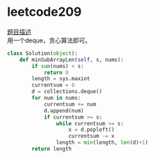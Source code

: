 # leetcode209
[题目描述](https://leetcode-cn.com/problems/minimum-size-subarray-sum/)
<br>
用一个deque，贪心算法即可。
```python
class Solution(object):
    def minSubArrayLen(self, s, nums):
        if sum(nums) < s:
            return 0
        length = sys.maxint
        currentsum = 0
        d = collections.deque()
        for num in nums:
            currentsum += num
            d.append(num)
            if currentsum >= s:
                while currentsum >= s:
                    x = d.popleft()
                    currentsum -= x
                length = min(length, len(d)+1)
        return length
```
